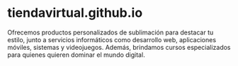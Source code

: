 # tiendavirtual.github.io
Ofrecemos productos personalizados de sublimación para destacar tu estilo, junto a servicios informáticos como desarrollo web, aplicaciones móviles, sistemas y videojuegos. Además, brindamos cursos especializados para quienes quieren dominar el mundo digital.
